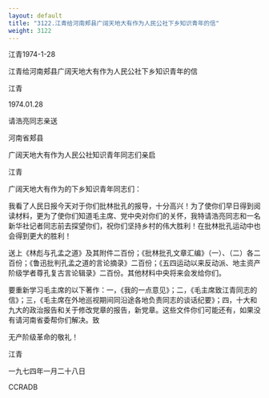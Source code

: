```yaml
---
layout: default
title: "3122.江青给河南郏县广阔天地大有作为人民公社下乡知识青年的信"
weight: 3122
---
```


江青1974-1-28

江青给河南郏县广阔天地大有作为人民公社下乡知识青年的信

江青

1974.01.28

请浩亮同志亲送

河南省郏县

广阔天地大有作为人民公社知识青年同志们亲启

江青

广阔天地大有作为的下乡知识青年同志们：

我看了人民日报今天对于你们批林批孔的报导，十分高兴！为了使你们早日得到阅读材料，更为了使你们知道毛主席、党中央对你们的关怀，我特请浩亮同志和一名新华社记者同志前去探望你们，祝你们坚持乡村的伟大胜利！在批林批孔运动中也会得到更大的胜利！

送上《林彪与孔孟之道》及其附件二百份；《批林批孔文章汇编》（一）、（二）各二百份；《鲁迅批判孔孟之道的言论摘录》二百份；《五四运动以来反动派、地主资产阶级学者尊孔复古言论辑录》二百份。其他材料中央将来会发给你们。

要重新学习毛主席的以下著作：一，《我的一点意见》；二，《毛主席致江青同志的信》；三，《毛主席在外地巡视期间同沿途各地负责同志的谈话纪要》；四，十大和九大的政治报告和关于修改党章的报告，新党章。这些文件你们可能还有，如果没有请河南省委帮你们解决。致

无产阶级革命的敬礼！

江青

一九七四年一月二十八日

CCRADB

